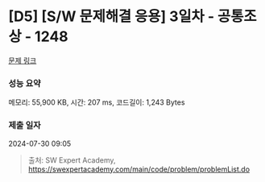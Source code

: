 # [D5] [S/W 문제해결 응용] 3일차 - 공통조상 - 1248 

[문제 링크](https://swexpertacademy.com/main/code/problem/problemDetail.do?contestProbId=AV15PTkqAPYCFAYD) 

### 성능 요약

메모리: 55,900 KB, 시간: 207 ms, 코드길이: 1,243 Bytes

### 제출 일자

2024-07-30 09:05



> 출처: SW Expert Academy, https://swexpertacademy.com/main/code/problem/problemList.do